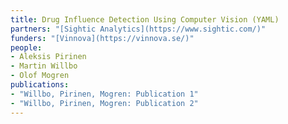 ```yaml
---
title: Drug Influence Detection Using Computer Vision (YAML)
partners: "[Sightic Analytics](https://www.sightic.com/)"
funders: "[Vinnova](https://vinnova.se/)"
people:
- Aleksis Pirinen
- Martin Willbo
- Olof Mogren
publications:
- "Willbo, Pirinen, Mogren: Publication 1"
- "Willbo, Pirinen, Mogren: Publication 2"
---
```

